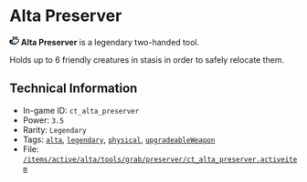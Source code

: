 # Alta Preserver

<img src="https://raw.githubusercontent.com/Ceterai/Enternia/main/items/active/alta/tools/grab/preserver/icon.png" alt="Alta Preserver icon" loading="lazy" height="16px" width="auto" /> **Alta Preserver** is a legendary two-handed tool.

Holds up to 6 friendly creatures in stasis in order to safely relocate them.

## Technical Information

- In-game ID: `ct_alta_preserver`
- Power: `3.5`
- Rarity: `Legendary`
- Tags: [`alta`](https://ceterai.github.io/MyEnternia/Wiki/Tags/Alta), [`legendary`](https://ceterai.github.io/MyEnternia/Wiki/Tags/Legendary), [`physical`](https://ceterai.github.io/MyEnternia/Wiki/Tags/Physical), [`upgradeableWeapon`](https://ceterai.github.io/MyEnternia/Wiki/Tags/UpgradeableWeapon)
- File: [`/items/active/alta/tools/grab/preserver/ct_alta_preserver.activeitem`](https://github.com/Ceterai/Enternia/blob/main/items/active/alta/tools/grab/preserver/ct_alta_preserver.activeitem)
